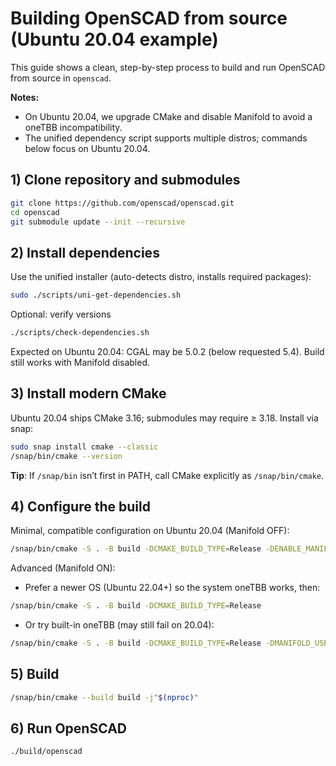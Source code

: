 # Building OpenSCAD from source (Ubuntu 20.04 example)

This guide shows a clean, step-by-step process to build and run OpenSCAD from source in `openscad`.

**Notes:**
- On Ubuntu 20.04, we upgrade CMake and disable Manifold to avoid a oneTBB incompatibility.
- The unified dependency script supports multiple distros; commands below focus on Ubuntu 20.04.

## 1) Clone repository and submodules

```bash
git clone https://github.com/openscad/openscad.git
cd openscad
git submodule update --init --recursive
```

## 2) Install dependencies

Use the unified installer (auto-detects distro, installs required packages):

```bash
sudo ./scripts/uni-get-dependencies.sh
```

Optional: verify versions

```bash
./scripts/check-dependencies.sh
```

Expected on Ubuntu 20.04: CGAL may be 5.0.2 (below requested 5.4). Build still works with Manifold disabled.

## 3) Install modern CMake

Ubuntu 20.04 ships CMake 3.16; submodules may require ≥ 3.18. Install via snap:

```bash
sudo snap install cmake --classic
/snap/bin/cmake --version
```

**Tip**: If `/snap/bin` isn’t first in PATH, call CMake explicitly as `/snap/bin/cmake`.

## 4) Configure the build

Minimal, compatible configuration on Ubuntu 20.04 (Manifold OFF):

```bash
/snap/bin/cmake -S . -B build -DCMAKE_BUILD_TYPE=Release -DENABLE_MANIFOLD=OFF
```

Advanced (Manifold ON):
- Prefer a newer OS (Ubuntu 22.04+) so the system oneTBB works, then:

```bash
/snap/bin/cmake -S . -B build -DCMAKE_BUILD_TYPE=Release
```

- Or try built-in oneTBB (may still fail on 20.04):

```bash
/snap/bin/cmake -S . -B build -DCMAKE_BUILD_TYPE=Release -DMANIFOLD_USE_BUILTIN_TBB=ON
```

## 5) Build

```bash
/snap/bin/cmake --build build -j"$(nproc)"
```

## 6) Run OpenSCAD

```bash
./build/openscad
```